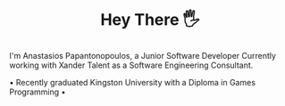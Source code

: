 #  <p style="text-align: center;">Hey There 🖐️</p>
I'm Anastasios Papantonopoulos, a Junior Software Developer
Currently working with Xander Talent as a Software Engineering Consultant.

• Recently graduated Kingston University with a Diploma in Games Programming
• 

